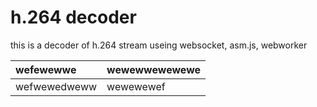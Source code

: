 # h.264 decoder
this is a decoder of h.264 stream useing websocket, asm.js, webworker

| wefewewwe | wewewwewewewe |
| :--- | :--- |
| wefwewedweww | wewewewef  |
